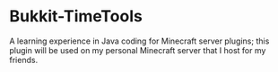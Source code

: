 # Bukkit-TimeTools
A learning experience in Java coding for Minecraft server plugins; this plugin will be used on my personal Minecraft server that I host for my friends.
